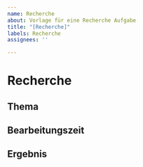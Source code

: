 ```yaml
---
name: Recherche
about: Vorlage für eine Recherche Aufgabe
title: "[Recherche]"
labels: Recherche
assignees: ''

---
```


# Recherche

## Thema
<!-- Recherche Thmea einfügen -->

## Bearbeitungszeit
<!-- Bearbeitungszeit einfügen (hh:mm:ss) -->

## Ergebnis
<!-- Ergebnisse der Recherche eintragen und evtl. Dateien verlinken -->
